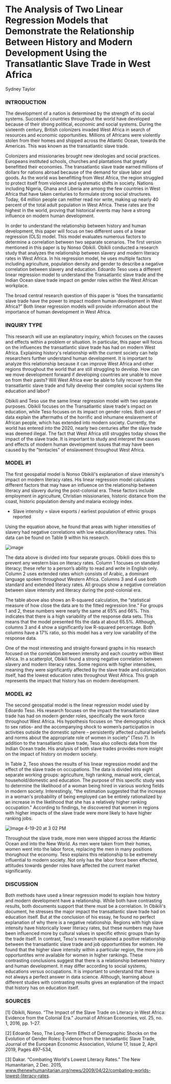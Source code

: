 # The Analysis of Two Linear Regression Models that Demonstrate the Relationship Between History and Modern Development Using the Transatlantic Slave Trade in West Africa

Sydney Taylor 

### INTRODUCTION

The development of a nation is determined by the strength of its social systems. Successful countries throughout the world have developed because of their strong political, economic and social systems. During the sixteenth century, British colonizers invaded West Africa in search of resources and economic opportunities. Millions of Africans were violently stolen from their homes and shipped across the Atlantic Ocean, towards the Americas. This was known as the transatlantic slave trade. 

Colonizers and missionaries brought new ideologies and social practices. Europeans instituted schools, churches and plantations that greatly benefitted their economies. The transatlantic slave trade earned millions of dollars for nations abroad because of the demand for slave labor and goods. As the world was benefitting from West Africa, the region struggled to protect itself from violence and systematic shifts in society. Nations including Nigeria, Ghana and Liberia are among the few countries in West Africa that have taken centuries to formulate strong social structures. Today, 64 million people can neither read nor write, making up nearly 40 percent of the total adult population in West Africa. These rates are the highest in the world, proving that historical events may have a strong influence on modern human development.

In order to understand the relationship between history and human development, this paper will focus on two different uses of a linear regression (OLS) model. This model evaluates numerous factors to determine a correlation between two separate scenarios. The first version mentioned in this paper is by Nonso Obikili. Obikili conducted a research study that analyzes the relationship between slavery and modern literacy rates in West Africa. In his regression model, he uses multiple factors including agriculture, population density and gender to describe a negative correlation between slavery and education. Edoardo Teso uses a different linear regression model to understand the Transatlantic slave trade and the Indian Ocean slave trade impact on gender roles within the West African workplace. 

The broad central research question of this paper is “does the transatlantic slave trade have the power to impact modern human development in West Africa?” Both linear regression models will provide information about the importance of human development in West Africa. 


### INQUIRY TYPE 

This research will use an explanatory inquiry, which focuses on the causes and effects within a problem or situation. In particular, this paper will focus on the influences the transatlantic slave trade has had on modern West Africa. Explaining history's relationship with the current society can help researchers further understand human development. It is important to analyze this relationship because it can improve West Africa and other regions throughout the world that are still struggling to develop. How can we move development forward if developing countries are unable to move on from their pasts? Will West Africa ever be able to fully recover from the transatlantic slave trade and fully develop their complex social systems like education and labor?

Obikili and Teso use the same linear regression model with two separate purposes. Obikili focuses on the Transatlantic slave trade's impact on education, while Teso focuses on its impact on gender roles. Both uses of data explain the aftermaths of the horrific and inhumane enslavement of African people, which has extended into modern society. Currently, the world has entered into the 2020, nearly two centuries after the slave trade was deemed illegal. The fact that West Africa still struggles today shows the impact of the slave trade. It is important to study and interpret the causes and effects of modern human development issues that may have been caused by the "tentacles" of enslavement throughout West Africa.


### MODEL #1

The first geospatial model is Nonso Obikili's explanation of slave intensity's impact on modern literacy rates. His linear regression model calculates different factors that may have an influence on the relationship between literacy and slavery during the post-colonial era. These factors include employment in agriculture, Christian missionaries, historic distance from the coast, historic population density and malaria ecology index. 

- Slave intensity = slave exports / earliest population of ethnic groups reported

Using the equation above, he found that areas with higher intensities of slavery had negative correlations with low education/literacy rates. This data can be found on Table 9 within his research. 
 
![image](https://user-images.githubusercontent.com/60228358/79695945-afaf1f80-8247-11ea-9c0a-198b16b6d2ac.png)
 
The data above is divided into four separate groups. Obikili does this to prevent any western bias on literacy rates. Column 1 focuses on standard literacy; these refer to a person’s ability to read and write in English only. Column 2 uses extended rates which consists of Arabic, a dominant language spoken throughout Western Africa.  Columns 3 and 4 use both standard and extended literacy rates. All groups show a negative correlation between slave intensity and literacy during the post-colonial era. 

The table above also shows an R-squared calculation, the “statistical measure of how close the data are to the fitted regression line.” For groups 1 and 2, these numbers were nearly the same at 65% and 66%. This indicates that there is a high variability of the response data sets. This means that the model presented fits the data at about 65.5%. Although, columns 3 and 4 show a significantly low R-squared percentage. Both columns have a 17% ratio, so this model has a very low variability of the response data. 

One of the most interesting and straight-forward graphs in his research focused on the correlation between intensity and each country within West Africa. In a scatterplot, Obikili found a strong negative correlation between slavery and modern literacy rates. Some regions with higher intensities, meaning they were significantly affected by the slave trade and colonization itself, had the lowest education rates throughout West Africa. This graph represents the impact that history has on modern development.


### MODEL #2

The second geospatial model is the linear regression model used by Edoardo Teso. His research focuses on the impact the transatlantic slave trade has had on modern gender roles, specifically the work force throughout West Africa. His hypothesis focuses on “the demographic shock to sex ratios- and the accompanying shock to women’s participation in activities outside the domestic sphere – persistently affected cultural beliefs and norms about the appropriate role of women in society” (Teso 7). In addition to the transatlantic slave trade, Teso also collects data from the Indian Ocean trade. His analysis of both slave trades provides more insight on the impact of history on modern society. 

In Table 2, Teso shows the results of his linear regression model and the effect of the slave trade on occupations. The data is divided into eight separate working groups: agriculture, high ranking, manual work, clerical, household/domestic and education. The purpose of this specific study was to determine the likelihood of a woman being hired in various workng fields in modern society. Interestingly, "the estimation suggested that the increase in a woman's probability of being employed can be entirely rationalized by an increase in the likelihood that she has a relatively higher ranking occupation." According to findings, he discovered that women in regions with higher impacts of the slave trade were more likely to have higher ranking jobs. 

![Image 4-19-20 at 3 02 PM](https://user-images.githubusercontent.com/60228358/79697121-da50a680-824e-11ea-8b75-3d9d780cdd61.jpg)

Throughout the slave trade, more men were shipped across the Atlantic Ocean and into the New World. As men were taken from their homes, women went into the labor force, replacing the men in many positions thorughout the economy. Teso explains this relationship to be extremely influential to modern society. Not only has the labor force been effected, attitudes towards gender roles have affected the current market significantly. 

### DISCUSSION

Both methods have used a linear regression model to explain how history and modern development have a relationship. While both have contrasting results, both documents support that there must be a correlation. In Obikili's document, he stresses the major impact the transatlantic slave trade had on education itself. But at the conclusion of his essay, he found no perfect explanation of why there is a negative relationship. Regions with high slave intensity have historically lower literacy rates, but these numbers may have been influenced more by cultural values in specific ethnic groups than by the trade itself. In contrast, Teso's research explained a positive relationship between the transatlantic slave trade and job opportuntities for women. He found that the higher slave intensity within a particular region, the more job opportuntites wrre available for women in higher rankings. These contrasting conclusions suggest that there is a relationship between history and human development. It may differ according to social systems, educations versus occupations. It is important to understand that there is not always a perfect answer in data science. Although, learning about different studies with contrasting results gives an explanation of the impact that history has on education itself. 

### SOURCES 

[1] Obikili, Nonso. “The Impact of the Slave Trade on Literacy in West Africa: Evidence from the Colonial Era.” Journal of African Economies, vol. 25, no. 1, 2016, pp. 1–27.

[2] Edoardo Teso, The Long-Term Effect of Demographic Shocks on the Evolution of Gender Roles: Evidence from the transatlantic Slave Trade, Journal of the European Economic Association, Volume 17, Issue 2, April 2019, Pages 497–534,

[3] Dakar. “Combating World's Lowest Literacy Rates.” The New Humanitarian, 2 Dec. 2015, www.thenewhumanitarian.org/news/2009/04/22/combating-worlds-lowest-literacy-rates.




